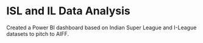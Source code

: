 # ISL and IL Data Analysis
Created a Power BI dashboard based on Indian Super League and I-League datasets to pitch to AIFF.
